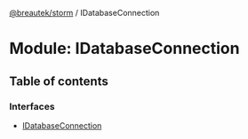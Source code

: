[@breautek/storm](../README.md) / IDatabaseConnection

# Module: IDatabaseConnection

## Table of contents

### Interfaces

- [IDatabaseConnection](../interfaces/idatabaseconnection.idatabaseconnection-1.md)
